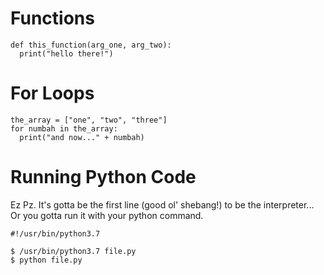 # Functions
```
def this_function(arg_one, arg_two):
  print("hello there!")
```

# For Loops
```
the_array = ["one", "two", "three"]
for numbah in the_array:
  print("and now..." + numbah)
```

# Running Python Code
Ez Pz. It's gotta be the first line (good ol' shebang!) to be the interpreter...
Or you gotta run it with your python command.
```
#!/usr/bin/python3.7

$ /usr/bin/python3.7 file.py
$ python file.py

```